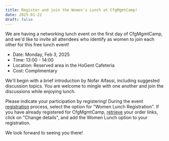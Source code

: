 ```yaml
---
title: Register and join the Women's Lunch at CfgMgmtCamp!
date: 2025-01-22
draft: false
---
```



We are having a networking lunch event on the first day of CfgMgmtCamp, and we'd like to invite all attendees who identify as women to join each other for this free lunch event!

* Date: Monday, Feb 3, 2025 
* Time: 13:00 - 14:00 
* Location: Reserved area in the HoGent Cafeteria 
* Cost: Complimentary 

We'll begin with a brief introduction by Nofar Alfassi, including suggested discussion topics. You are welcome to mingle with one another and join the discussions while enjoying lunch.

Please indicate your participation by registering! During the event [registration](https://cfgmgmtcamp.org/ghent2025/registration/) process, select the option for "Women Lunch Registration". If you have already registered for CfgMgmtCamp, [retrieve](https://registration.cfgmgmtcamp.org/ghent/2025/resend/) your order links, click on "Change details", and add the Women Lunch option to your registration.

We look forward to seeing you there!



